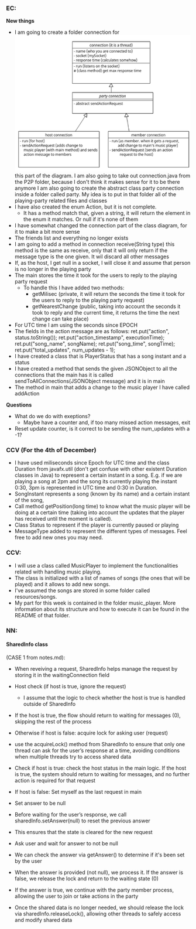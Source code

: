 ### EC: 
**New things**
- I am going to create a folder connection for ![alt text](image-5.png) this part of the diagram. I am also going to take out connection.java from the P2P folder, because I don't think it makes sense for it to be there anymore I am also going to create the abstract class party connection inside a folder called party. My idea is to put in that folder all of the playing-party related files and classes
- I have also created the enum Action, but it is not complete.
    - It has a method match that, given a string, it will return the element in the enum it matches. Or null if it's none of them
- I have somewhat changed the connection part of the class diagram, for it to make a bit more sense
- The friends list and everything no longer exists
- I am going to add a method in connection receive(String type) this method is the same as receive, only that it will only return if the message type is the one given. It wil discard all other messages
- If, as the host, I get null in a socket, I will close it and assume that person is no longer in the playing party
- The main stores the time it took for the users to reply to the playing party request
    - To handle this I have added two methods:
        - getMilisec (private, it will return the seconds the time it took for the users to reply to the playing party request)
        - getNearestChange (public, taking into account the seconds it took to reply and the current time, it returns the time the next change can take place)
- For UTC time I am using the seconds since EPOCH 
- The fields in the action message are as follows:
    ret.put("action", status.toString());
    ret.put("action_timestamp", executionTime);
    ret.put("song_name", songName);
    ret.put("song_time", songTime);
    ret.put("total_updates", num_updates - 1);
- I have created a class that is PlayerStatus that has a song instant and a status
- I have created a method that sends the given JSONObject to all the connections that the main has it is called sendToAllConnections(JSONObject message) and it is in main
- The method in main that adds a change to the music player I have called addAction

**Questions**
- What do we do with exeptions?
    - Maybe have a counter and, if too many missed action messages, exit
- Reset update counter, is it correct to be sending the num_updates with a -1?

### CCV (For the 4th of December)
- I have used miliseconds since Epoch for UTC time and the class Duration from javafx.util (don't get confuse with other existent Duration classes in Java) to represent a certain instant in a song. E.g. if we are playing a song at 2pm and the song its currently playing the instant 0:30, 3pm is represented in UTC time and 0:30 in Duration.  
- SongInstant represents a song (known by its name) and a certain instant of the song,
- Call method getPosition(long time) to know what the music player will be doing at a certain time (taking into account the updates that the player has received until the moment is called). 
- Class Status to represent if the player is currently paused or playing
- MessageType added to represent the different types of messages. Feel free to add new ones you may need. 

### CCV:
- I will use a class called MusicPlayer to implement the functionalities related with handling music playing.
- The class is initialized with a list of names of songs (the ones that will be played) and it allows to add new songs.
- I've assumed the songs are stored in some folder called resources/songs. 
- My part for this week is contained in the folder music_player. More information about its structure and how to execute it can be found in the README of that folder. 


### NN:
#### SharedInfo class
(CASE 1 from notes.md):

- When reveiving a request, SharedInfo helps manage the request by storing it in the waitingConnection field

- Host check (if host is true, ignore the request)
    - I assume that the logic to check whether the host is true is handled outside of SharedInfo 

- If the host is true, the flow should return to waiting for messages (0), skipping the rest of the process

- Otherwise if host is false: acquire lock for asking user (request)

- use the acquireLock() method from SharedInfo to ensure that only one thread can ask for the user’s response at a time, avoiding conditions when multiple threads try to access shared data

- Check if host is true: check the host status in the main logic. If the host is true, the system should return to waiting for messages, and no further action is required for that request

- If host is false: Set myself as the last request in main

- Set answer to be null
- Before waiting for the user’s response, we call sharedInfo.setAnswer(null) 
to reset the previous answer
- This ensures that the state is cleared for the new request

- Ask user and wait for answer to not be null
- We can check the answer via getAnswer() to determine if it's been set by the user

- When the answer is provided (not null), we process it. If the answer is false, we release the lock and return to the waiting state (0)

- If the answer is true, we continue with the party member process, allowing the user to join or take actions in the party

- Once the shared data is no longer needed, we should release the lock via sharedInfo.releaseLock(), allowing other threads to safely access and modify shared data